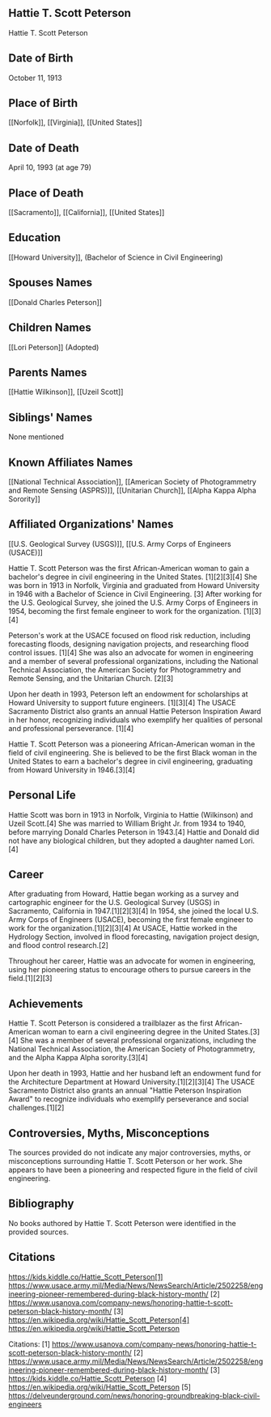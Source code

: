 ## Hattie T. Scott Peterson
Hattie T. Scott Peterson

## Date of Birth
October 11, 1913

## Place of Birth
[[Norfolk]], [[Virginia]], [[United States]]

## Date of Death
April 10, 1993 (at age 79)

## Place of Death
[[Sacramento]], [[California]], [[United States]]

## Education
[[Howard University]], (Bachelor of Science in Civil Engineering)

## Spouses Names
[[Donald Charles Peterson]]

## Children Names
[[Lori Peterson]] (Adopted)

## Parents Names
[[Hattie Wilkinson]], [[Uzeil Scott]]

## Siblings' Names
None mentioned

## Known Affiliates Names
[[National Technical Association]], 
[[American Society of Photogrammetry and Remote Sensing (ASPRS)]], 
[[Unitarian Church]],
[[Alpha Kappa Alpha Sorority]]

## Affiliated Organizations' Names
[[U.S. Geological Survey (USGS)]], 
[[U.S. Army Corps of Engineers (USACE)]]

Hattie T. Scott Peterson was the first African-American woman to gain a bachelor's degree in civil engineering in the United States. [1][2][3][4] She was born in 1913 in Norfolk, Virginia and graduated from Howard University in 1946 with a Bachelor of Science in Civil Engineering. [3] After working for the U.S. Geological Survey, she joined the U.S. Army Corps of Engineers in 1954, becoming the first female engineer to work for the organization. [1][3][4] 

Peterson's work at the USACE focused on flood risk reduction, including forecasting floods, designing navigation projects, and researching flood control issues. [1][4] She was also an advocate for women in engineering and a member of several professional organizations, including the National Technical Association, the American Society for Photogrammetry and Remote Sensing, and the Unitarian Church. [2][3]

Upon her death in 1993, Peterson left an endowment for scholarships at Howard University to support future engineers. [1][3][4] The USACE Sacramento District also grants an annual Hattie Peterson Inspiration Award in her honor, recognizing individuals who exemplify her qualities of personal and professional perseverance. [1][4]

Hattie T. Scott Peterson was a pioneering African-American woman in the field of civil engineering. She is believed to be the first Black woman in the United States to earn a bachelor's degree in civil engineering, graduating from Howard University in 1946.[3][4]

## Personal Life
Hattie Scott was born in 1913 in Norfolk, Virginia to Hattie (Wilkinson) and Uzeil Scott.[4] She was married to William Bright Jr. from 1934 to 1940, before marrying Donald Charles Peterson in 1943.[4] Hattie and Donald did not have any biological children, but they adopted a daughter named Lori.[4]

## Career
After graduating from Howard, Hattie began working as a survey and cartographic engineer for the U.S. Geological Survey (USGS) in Sacramento, California in 1947.[1][2][3][4] In 1954, she joined the local U.S. Army Corps of Engineers (USACE), becoming the first female engineer to work for the organization.[1][2][3][4] At USACE, Hattie worked in the Hydrology Section, involved in flood forecasting, navigation project design, and flood control research.[2]

Throughout her career, Hattie was an advocate for women in engineering, using her pioneering status to encourage others to pursue careers in the field.[1][2][3]

## Achievements
Hattie T. Scott Peterson is considered a trailblazer as the first African-American woman to earn a civil engineering degree in the United States.[3][4] She was a member of several professional organizations, including the National Technical Association, the American Society of Photogrammetry, and the Alpha Kappa Alpha sorority.[3][4]

Upon her death in 1993, Hattie and her husband left an endowment fund for the Architecture Department at Howard University.[1][2][3][4] The USACE Sacramento District also grants an annual "Hattie Peterson Inspiration Award" to recognize individuals who exemplify perseverance and social challenges.[1][2]

## Controversies, Myths, Misconceptions
The sources provided do not indicate any major controversies, myths, or misconceptions surrounding Hattie T. Scott Peterson or her work. She appears to have been a pioneering and respected figure in the field of civil engineering.

## Bibliography
No books authored by Hattie T. Scott Peterson were identified in the provided sources.

## Citations 
https://kids.kiddle.co/Hattie_Scott_Peterson[1] https://www.usace.army.mil/Media/News/NewsSearch/Article/2502258/engineering-pioneer-remembered-during-black-history-month/
[2] https://www.usanova.com/company-news/honoring-hattie-t-scott-peterson-black-history-month/
[3] https://en.wikipedia.org/wiki/Hattie_Scott_Peterson[4] https://en.wikipedia.org/wiki/Hattie_Scott_Peterson

Citations:
[1] https://www.usanova.com/company-news/honoring-hattie-t-scott-peterson-black-history-month/
[2] https://www.usace.army.mil/Media/News/NewsSearch/Article/2502258/engineering-pioneer-remembered-during-black-history-month/
[3] https://kids.kiddle.co/Hattie_Scott_Peterson
[4] https://en.wikipedia.org/wiki/Hattie_Scott_Peterson
[5] https://delveunderground.com/news/honoring-groundbreaking-black-civil-engineers